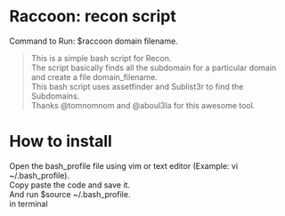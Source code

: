 # Raccoon: recon script 

Command to Run: $raccoon domain filename.<br/> 

> This is a simple bash script for Recon.<br/>
The script basically finds all the subdomain for a particular domain and create a file domain_filename.<br/>
This bash script uses assetfinder and Sublist3r to find the Subdomains.<br/>
Thanks @tomnomnom and @aboul3la for this awesome tool.<br/>

# How to install
Open the bash_profile file using vim or text editor (Example: vi ~/.bash_profile).<br/>
Copy paste the code and save it.<br/>
And run $source ~/.bash_profile.<br/> in terminal
